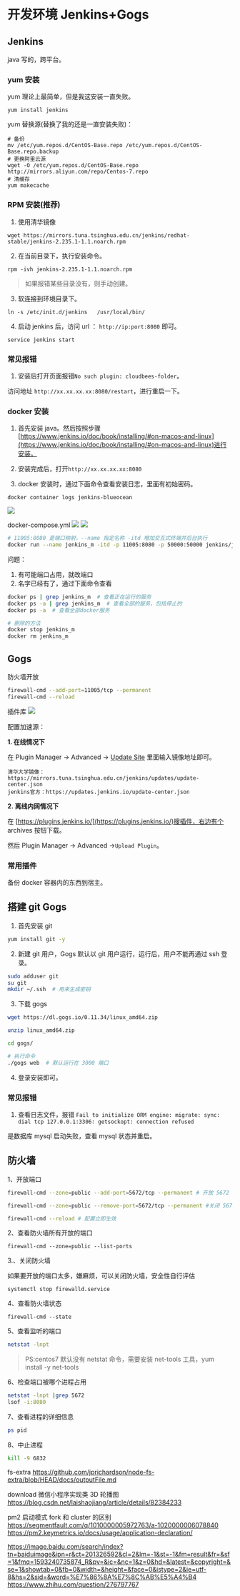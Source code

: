 # 开发环境 Jenkins+Gogs

## Jenkins

java 写的，跨平台。

### yum 安装

yum 理论上最简单，但是我这安装一直失败。

```
yum install jenkins
```

yum 替换源(替换了我的还是一直安装失败)：

```
# 备份
mv /etc/yum.repos.d/CentOS-Base.repo /etc/yum.repos.d/CentOS-Base.repo.backup
# 更换阿里云源
wget -O /etc/yum.repos.d/CentOS-Base.repo http://mirrors.aliyun.com/repo/Centos-7.repo
# 清缓存
yum makecache
```

### RPM 安装(推荐)

1. 使用清华镜像

```
wget https://mirrors.tuna.tsinghua.edu.cn/jenkins/redhat-stable/jenkins-2.235.1-1.1.noarch.rpm
```

2. 在当前目录下，执行安装命令。

```
rpm -ivh jenkins-2.235.1-1.1.noarch.rpm
```

> 如果报错某些目录没有，则手动创建。

3. 软连接到环境目录下。

```
ln -s /etc/init.d/jenkins   /usr/local/bin/
```

4.  启动 jenkins 后，访问 url ： `http://ip:port:8080` 即可。

```
service jenkins start
```

### 常见报错

1. 安装后打开页面报错`No such plugin: cloudbees-folder`。

访问地址 `http://xx.xx.xx.xx:8080/restart`，进行重启一下。

### docker 安装

1. 首先安装 java。然后按照步骤 [https://www.jenkins.io/doc/book/installing/#on-macos-and-linux](https://www.jenkins.io/doc/book/installing/#on-macos-and-linux)进行安装。

2. 安装完成后，打开`http://xx.xx.xx.xx:8080`

3. docker 安装时，通过下面命令查看安装日志，里面有初始密码。

```
docker container logs jenkins-blueocean
```

![](imgs/2020-06-30-17-49-11.png)

docker-compose.yml
![](imgs/2020-06-30-17-55-10.png)
![](imgs/2020-06-30-17-56-11.png)

```sh
# 11005:8080 是端口映射，--name 指定名称 -itd 增加交互式终端并后台执行
docker run --name jenkins_m -itd -p 11005:8080 -p 50000:50000 jenkins/jenkins:lts

```

问题：

1. 有可能端口占用，就改端口
2. 名字已经有了，通过下面命令查看

```sh
docker ps | grep jenkins_m  # 查看正在运行的服务
docker ps -a | grep jenkins_m  # 查看全部的服务，包括停止的
docker ps -a  # 查看全部docker服务

# 删除的方法
docker stop jenkins_m
docker rm jenkins_m
```

## Gogs

防火墙开放

```sh
firewall-cmd --add-port=11005/tcp --permanent
firewall-cmd --reload
```

插件库
![](imgs/2020-06-30-18-14-46.png)

配置加速源：

**1. 在线情况下**

在 Plugin Manager -> Advanced -> [Update Site](http://192.168.25.201:8080/pluginManager/advanced) 里面输入镜像地址即可。

```
清华大学镜像：https://mirrors.tuna.tsinghua.edu.cn/jenkins/updates/update-center.json
jenkins官方：https://updates.jenkins.io/update-center.json
```

**2. 离线内网情况下**

在 [https://plugins.jenkins.io/](https://plugins.jenkins.io/)搜插件，右边有个 archives 按钮下载。

然后 Plugin Manager -> Advanced ->`Upload Plugin`。

### 常用插件

备份 docker 容器内的东西到宿主。

## 搭建 git Gogs

1. 首先安装 git

```sh
yum install git -y
```

2. 新建 git 用户，Gogs 默认以 git 用户运行，运行后，用户不能再通过 ssh 登录。

```sh
sudo adduser git
su git
mkdir ~/.ssh  # 用来生成密钥
```

3. 下载 gogs

```sh
wget https://dl.gogs.io/0.11.34/linux_amd64.zip

unzip linux_amd64.zip

cd gogs/

# 执行命令
./gogs web  # 默认运行在 3000 端口
```

4. 登录安装即可。

### 常见报错

1. 查看日志文件，报错 `Fail to initialize ORM engine: migrate: sync: dial tcp 127.0.0.1:3306: getsockopt: connection refused`

是数据库 mysql 启动失败，查看 mysql 状态并重启。

## 防火墙

1、开放端口

```sh
firewall-cmd --zone=public --add-port=5672/tcp --permanent # 开放 5672 端口

firewall-cmd --zone=public --remove-port=5672/tcp --permanent #关闭 5672 端口

firewall-cmd --reload # 配置立即生效
```

2、查看防火墙所有开放的端口

```
firewall-cmd --zone=public --list-ports
```

3.、关闭防火墙

如果要开放的端口太多，嫌麻烦，可以关闭防火墙，安全性自行评估

```
systemctl stop firewalld.service
```

4、查看防火墙状态

```
firewall-cmd --state
```

5、查看监听的端口

```sh
netstat -lnpt
```

> PS:centos7 默认没有 netstat 命令，需要安装 net-tools 工具，yum install -y net-tools

6、检查端口被哪个进程占用

```sh
netstat -lnpt |grep 5672
lsof -i:8080
```

7、查看进程的详细信息

```sh
ps pid
```

8、中止进程

```sh
kill -9 6832
```

fs-extra https://github.com/jprichardson/node-fs-extra/blob/HEAD/docs/outputFile.md

download
微信小程序实现类 3D 轮播图
https://blog.csdn.net/laishaojiang/article/details/82384233

pm2 启动模式 fork 和 cluster 的区别
https://segmentfault.com/q/1010000005972763/a-1020000006078840
https://pm2.keymetrics.io/docs/usage/application-declaration/

https://image.baidu.com/search/index?tn=baiduimage&ipn=r&ct=201326592&cl=2&lm=-1&st=-1&fm=result&fr=&sf=1&fmq=1593240735874_R&pv=&ic=&nc=1&z=0&hd=&latest=&copyright=&se=1&showtab=0&fb=0&width=&height=&face=0&istype=2&ie=utf-8&hs=2&sid=&word=%E7%86%8A%E7%8C%AB%E5%A4%B4
https://www.zhihu.com/question/276797767
